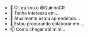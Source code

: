 - 👋 Oi, eu sou o @GuinhoCR
- 👀 Tenho interesse em...
- 🌱 Atualmente estou aprendendo...
- 💞️ Estou procurando colaborar em ...
- 📫 Como chegar até mim...

<!---
GuinhoCR/GuinhoCR é um repositório ✨ especial ✨ 